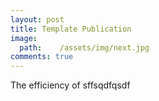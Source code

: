 ```yaml
---
layout: post
title: Template Publication
image:
  path:    /assets/img/next.jpg
comments: true
---
```



The efficiency of sffsqdfqsdf